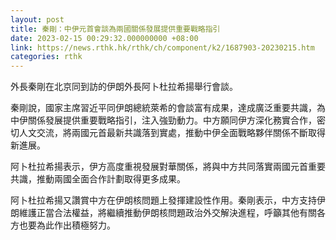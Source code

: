 ```yaml
---
layout: post
title: 秦剛：中伊元首會談為兩國關係發展提供重要戰略指引
date: 2023-02-15 00:29:32.000000000 +08:00
link: https://news.rthk.hk/rthk/ch/component/k2/1687903-20230215.htm
categories: rthk
---
```


外長秦剛在北京同到訪的伊朗外長阿卜杜拉希揚舉行會談。

秦剛說，國家主席習近平同伊朗總統萊希的會談富有成果，達成廣泛重要共識，為中伊關係發展提供重要戰略指引，注入強勁動力。中方願同伊方深化務實合作，密切人文交流，將兩國元首最新共識落到實處，推動中伊全面戰略夥伴關係不斷取得新進展。

阿卜杜拉希揚表示，伊方高度重視發展對華關係，將與中方共同落實兩國元首重要共識，推動兩國全面合作計劃取得更多成果。

阿卜杜拉希揚又讚賞中方在伊朗核問題上發揮建設性作用。秦剛表示，中方支持伊朗維護正當合法權益，將繼續推動伊朗核問題政治外交解決進程，呼籲其他有關各方也要為此作出積極努力。
